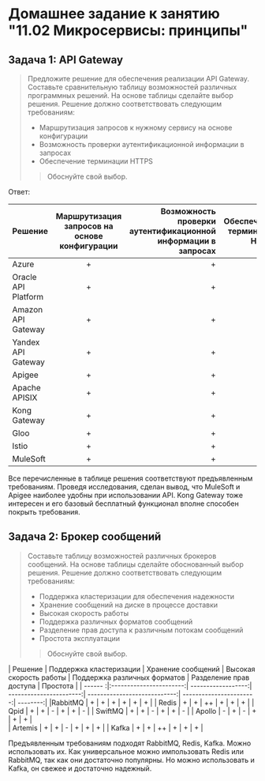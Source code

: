 # Домашнее задание к занятию "11.02 Микросервисы: принципы"
## Задача 1: API Gateway

> Предложите решение для обеспечения реализации API Gateway. Составьте сравнительную таблицу возможностей различных программных решений. На основе таблицы сделайте выбор решения.
Решение должно соответствовать следующим требованиям:
>* Маршрутизация запросов к нужному сервису на основе конфигурации
>* Возможность проверки аутентификационной информации в запросах
>* Обеспечение терминации HTTPS
>>Обоснуйте свой выбор. 

Ответ: 

| Решение      | Маршрутизация запросов на основе конфигурации|Возможность проверки аутентификационной информации в запросах|Обеспечение терминации HTTPS|
| ------------------ |:--------------------------------------:| -----------------------------------------------------------:| --------------------------:|
| Azure              | +                                      | +                                                           | +                          |
| Oracle API Platform| +                                      | +                                                           | +                          |
| Amazon API Gateway | +                                      | +                                                           | +                          |
| Yandex API Gateway | +                                      | +                                                           | +                          |
| Apigee             | +                                      | +                                                           | +                          |
| Apache APISIX      | +                                      | +                                                           | +                          |
| Kong Gateway       | +                                      | +                                                           | +                          |
| Gloo               | +                                      | +                                                           | +                          |
| Istio              | +                                      | +                                                           | +                          |
| MuleSoft           | +                                      | +                                                           | +                          |

Все перечисленные в таблице решения соответствуют предъявленным требованиям. Проведя исследования, сделан вывод, что MuleSoft и Apigee наиболее удобны при использовании АPI.
Kong Gateway тоже интересен и его базовый бесплатный функционал вполне способен покрыть требования.

## Задача 2: Брокер сообщений
> Составьте таблицу возможностей различных брокеров сообщений. На основе таблицы сделайте обоснованный выбор решения.
Решение должно соответствовать следующим требованиям:
>* Поддержка кластеризации для обеспечения надежности
>* Хранение сообщений на диске в процессе доставки
>* Высокая скорость работы
>* Поддержка различных форматов сообщений
>* Разделение прав доступа к различным потокам сообщений
>* Проcтота эксплуатации
>>Обоснуйте свой выбор.

| Решение | Поддержка кластеризации | Хранение сообщений | Высокая скорость работы | Поддержка различных форматов | Разделение прав доступа | Проcтота |
| ------ :|:-----------------------:| ------------------:| -----------------------:| ----------------------------:| -----------------------:| --------:|
|RabbitMQ | +                       |  +                 |  +                      |  +                           | +                       | +        |
| Redis   | +                       |  +                 |  ++                     |  +                           | +                       | +        |
| Qpid    | +                       |  +                 |  -                      |  +                           | +                       | -        |
| SwiftMQ | +                       |  +                 |  -                      |  +                           | +                       | -        |
| Apollo  | -                       |  +                 |  -                      |  +                           | +                       | +        |                                   
| Artemis | +                       |  +                 |  -                      |  +                           | +                       | +        |
| Kafka   | +                       |  +                 |  ++                     |  +                           | +                       | +        |

Предъявленным требованиям подходят RabbitMQ, Redis, Kafka. Можно использовать их. Как универсальное можно импользовать Redis или RabbitMQ, так как они достаточно популярны.
Но можно использовать и Kafka, он свежее и достаточно надежный.
